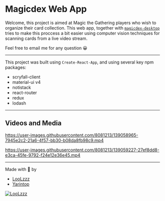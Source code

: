 # Magicdex Web App

Welcome, this project is aimed at Magic the Gathering players who wish to organize their card collection.
This web app, together with [`magicdex-desktop`](http://github.com/LooLzzz/magicdex-desktop) tries to make this proccess a bit easier using computer vision techniques for scanning cards from a live video stream.

Feel free to email me for any question 😀

---

This project was built using `Create-React-App`, and using several key npm packages:

* scryfall-client
* material-ui v4
* notistack
* react-router
* redux
* lodash

---

## Videos and Media

https://user-images.githubusercontent.com/8081213/139058965-7945e2c2-21a6-4f57-bb30-b08da8fb98c9.mp4

https://user-images.githubusercontent.com/8081213/139059227-27ef8dd8-e3ca-45fe-9792-f24e12e36e45.mp4

---

Made with 🧡 by 
* [LooLzzz](http://github.com/LooLzzz)
* [Yarintop](https://github.com/Yarintop)

[![LooLzzz](https://avatars0.githubusercontent.com/u/8081213?s=460&u=f00fbdf1d592adfd5995d471a2121a920a0f33bd&v=4)](http://github.com/LooLzzz)
